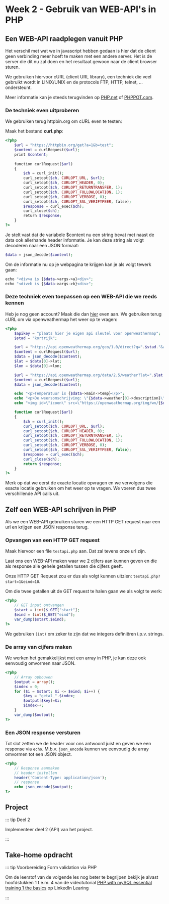 # Week 2 - Gebruik van WEB-API's in PHP

## Een WEB-API raadplegen vanuit PHP

Het verschil met wat we in javascript hebben gedaan is hier dat de client geen verbinding meer hoeft te maken met een andere server. Het is de server die dit nu zal doen en het resultaat gewoon naar de client browser sturen.

We gebruiken hiervoor cURL (client URL library), een techniek die veel gebruikt wordt in LINIX/UNIX en de protocols FTP, HTTP, telnet, ... ondersteunt.

Meer informatie kan je steeds terugvinden op [PHP.net](https://www.php.net/manual/en/book.curl.php) of [PHPPOT.com](https://phppot.com/php/php-curl/).

### De techniek even uitproberen

We gebruiken terug httpbin.org om cURL even te testen:

Maak het bestand **curl.php**:
```php
<?php
    $url = "https://httpbin.org/get?a=1&b=test";
    $content = curlRequest($url);
    print $content;
    
    function curlRequest($url)
    {
        $ch = curl_init();
        curl_setopt($ch, CURLOPT_URL, $url);
        curl_setopt($ch, CURLOPT_HEADER, 0);
        curl_setopt($ch, CURLOPT_RETURNTRANSFER, 1);
        curl_setopt($ch, CURLOPT_FOLLOWLOCATION, 1);
        curl_setopt($ch, CURLOPT_VERBOSE, 0);
        curl_setopt($ch, CURLOPT_SSL_VERIFYPEER, false);
        $response = curl_exec($ch);
        curl_close($ch);
        return $response;
    }
?>
```

Je stelt vast dat de variabele $content nu een string bevat met naast de data ook allerhande header informatie.
Je kan deze string als volgt decoderen naar een JSON formaat:

```php
$data = json_decode($content);
```

Om de informatie nu op je webpagina te krijgen kan je als volgt tewerk gaan: 

```php
echo "<div>a is {$data->args->a}<div>";
echo "<div>b is {$data->args->b}<div>";
```

### Deze techniek even toepassen op een WEB-API die we reeds kennen

Heb je nog geen account? Maak die dan [hier](https://home.openweathermap.org/users/sign_up) even aan.
We gebruiken terug cURL om via openweathermap het weer op te vragen:

```php
<?php
    $apikey = "plaats hier je eigen api sleutel voor openweathermap";
    $stad = "kortrijk";

    $url = "https://api.openweathermap.org/geo/1.0/direct?q=".$stad."&appid=".$apikey;
    $content = curlRequest($url);
    $data = json_decode($content);
    $lat = $data[0]->lat;
    $lon = $data[0]->lon;

    $url = "https://api.openweathermap.org/data/2.5/weather?lat=".$lat."&lon=".$lon."&appid=".$apikey."&units=metric&lang=nl";
    $content = curlRequest($url);
    $data = json_decode($content);

    echo "<p>Temperatuur is {$data->main->temp}</p>";
    echo "<p>De weersomschrijving: \"{$data->weather[0]->description}\"</p>";
    echo "<img id=\"icoon\" src=\"https://openweathermap.org/img/wn/{$data->weather[0]->icon}@2x.png\"></img>";

    function curlRequest($url)
    {
        $ch = curl_init();
        curl_setopt($ch, CURLOPT_URL, $url);
        curl_setopt($ch, CURLOPT_HEADER, 0);
        curl_setopt($ch, CURLOPT_RETURNTRANSFER, 1);
        curl_setopt($ch, CURLOPT_FOLLOWLOCATION, 1);
        curl_setopt($ch, CURLOPT_VERBOSE, 0);
        curl_setopt($ch, CURLOPT_SSL_VERIFYPEER, false);
        $response = curl_exec($ch);
        curl_close($ch);
        return $response;
    }
?>
```
Merk op dat we eerst de exacte locatie opvragen en we vervolgens die exacte locatie gebruiken om het weer op te vragen. We voeren dus twee verschillende API calls uit.

## Zelf een WEB-API schrijven in PHP

Als we een WEB-API gebruiken sturen we een HTTP GET request naar een url en krijgen een JSON response terug.

### Opvangen van een HTTP GET request

Maak hiervoor een file `testapi.php` aan. Dat zal tevens onze url zijn.

Laat ons een WEB-API maken waar we 2 cijfers aan kunnen geven en die als response alle gehele getallen tussen die cijfers geeft.

Onze HTTP GET Request zou er dus als volgt kunnen uitzien: `testapi.php?start=1&eind=10`.

Om die twee getallen uit de GET request te halen gaan we als volgt te werk:

```php
<?php
    // GET input ontvangen
    $start = (int)$_GET["start"];
    $eind = (int)$_GET["eind"];
    var_dump($start,$eind);
?>
```
We gebruiken `(int)` om zeker te zijn dat we integers definiëren i.p.v. strings.

### De array van cijfers maken 

We werken het gemakkelijkst met een array in PHP, je kan deze ook eenvoudig omvormen naar JSON.

```php
<?php
    // Array opbouwen
    $output = array();
    $index = 0;
    for ($i = $start; $i <= $eind; $i++) {
        $key = "getal_".$index;
        $output[$key]=$i;
        $index++;
    }
    var_dump($output);
?>
```

### Een JSON response versturen

Tot slot zetten we de header voor ons antwoord juist en geven we een response via `echo`.
M.b.v. `json_encode` kunnen we eenvoudig de array omvormen tot een JSON object.

```php
<?php
    // Response aanmaken
    // header instellen
    header('Content-Type: application/json');
    // response
    echo json_encode($output);
?>
```

## Project

::: tip Deel 2

Implementeer deel 2 (API) van het project.

:::

## Take-home opdracht

::: tip Voorbereiding Form validation via PHP

Om de leerstof van de volgende les nog beter te begrijpen bekijk je alvast hoofdstukken 1 t.e.m. 4 van de videotutorial [PHP with mySQL essential training 1 the basics](https://www.linkedin.com/learning/php-with-mysql-essential-training-1-the-basics) op LinkedIn Learing

:::
